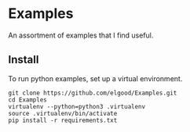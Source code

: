 # Examples
An assortment of examples that I find useful.

## Install
To run python examples, set up a virtual environment.

```
git clone https://github.com/elgood/Examples.git
cd Examples
virtualenv --python=python3 .virtualenv
source .virtualenv/bin/activate
pip install -r requirements.txt
```
